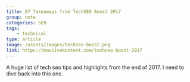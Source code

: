 ```yaml
---
title: 87 Takeaways from TechSEO Boost 2017
group: note
categories: SEO
tags:
    - technical
type: article
image: /assets/images/techseo-boost.png
link: https://massivekontent.com/techseo-boost-2017
---
```

A huge list of tech seo tips and highlights from the end of 2017.  I need to dive back into this one.
